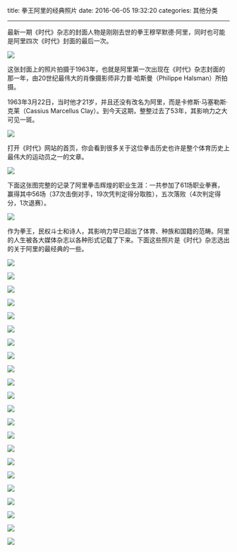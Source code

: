 title: 拳王阿里的经典照片
date: 2016-06-05 19:32:20
categories: 其他分类

---

最新一期《时代》杂志的封面人物是刚刚去世的拳王穆罕默德·阿里，同时也可能是阿里四次《时代》封面的最后一次。

<!--more-->

![](http://7xq5up.com1.z0.glb.clouddn.com/ali%2Fmuhammad-ali-time-cover.jpg)

这张封面上的照片拍摄于1963年，也就是阿里第一次出现在《时代》杂志封面的那一年，由20世纪最伟大的肖像摄影师非力普·哈斯曼（Philippe Halsman）所拍摄。

1963年3月22日，当时他才21岁，并且还没有改名为阿里，而是卡修斯·马塞勒斯·克莱（Cassius Marcellus Clay）。到今天这期，整整过去了53年，其影响力之大可见一斑。

![](http://7xq5up.com1.z0.glb.clouddn.com/ali%2F1101630322_400.jpg)

打开《时代》网站的首页，你会看到很多关于这位拳击历史也许是整个体育历史上最伟大的运动员之一的文章。

![](http://7xq5up.com1.z0.glb.clouddn.com/ali%2F2016-06-05_212029.png)

下面这张图完整的记录了阿里拳击辉煌的职业生涯：一共参加了61场职业拳赛，赢得其中56场（37次击倒对手，19次凭判定得分取胜），五次落败（4次判定得分，1次退赛）。

![](http://7xq5up.com1.z0.glb.clouddn.com/ali%2Fali-graphic-web-only.jpg)

作为拳王，民权斗士和诗人，其影响力早已超出了体育、种族和国籍的范畴。阿里的人生被各大媒体杂志以各种形式记载了下来。下面这些照片是《时代》杂志选出的关于阿里的最经典的一些。

![](http://7xq5up.com1.z0.glb.clouddn.com/ali%2Fmuhammad-ali-1.jpg)

![](http://7xq5up.com1.z0.glb.clouddn.com/ali%2Fmuhammad-ali-2.jpg)

![](http://7xq5up.com1.z0.glb.clouddn.com/ali%2Fmuhammad-ali-3.jpg)

![](http://7xq5up.com1.z0.glb.clouddn.com/ali%2Fmuhammad-ali-04.jpg)

![](http://7xq5up.com1.z0.glb.clouddn.com/ali%2Fmuhammad-ali-05.jpg)

![](http://7xq5up.com1.z0.glb.clouddn.com/ali%2Fmuhammad-ali-06.jpg)

![](http://7xq5up.com1.z0.glb.clouddn.com/ali%2Fmuhammad-ali-07.jpg)

![](http://7xq5up.com1.z0.glb.clouddn.com/ali%2Fmuhammad-ali-08.jpg)

![](http://7xq5up.com1.z0.glb.clouddn.com/ali%2Fmuhammad-ali-09.jpg)

![](http://7xq5up.com1.z0.glb.clouddn.com/ali%2Fmuhammad-ali-10.jpg)

![](http://7xq5up.com1.z0.glb.clouddn.com/ali%2Fmuhammad-ali-11.jpg)

![](http://7xq5up.com1.z0.glb.clouddn.com/ali%2Fmuhammad-ali-12.jpg)

![](http://7xq5up.com1.z0.glb.clouddn.com/ali%2Fmuhammad-ali-13.jpg)

![](http://7xq5up.com1.z0.glb.clouddn.com/ali%2Fmuhammad-ali-14.jpg)

![](http://7xq5up.com1.z0.glb.clouddn.com/ali%2Fmuhammad-ali-15.jpg)

![](http://7xq5up.com1.z0.glb.clouddn.com/ali%2Fmuhammad-ali-16.jpg)

![](http://7xq5up.com1.z0.glb.clouddn.com/ali%2Fmuhammad-ali-17.jpg)

![](http://7xq5up.com1.z0.glb.clouddn.com/ali%2Fmuhammad-ali-18.jpg)

![](http://7xq5up.com1.z0.glb.clouddn.com/ali%2Fmuhammad-ali-19.jpg)

![](http://7xq5up.com1.z0.glb.clouddn.com/ali%2Fmuhammad-ali-20.jpg)

![](http://7xq5up.com1.z0.glb.clouddn.com/ali%2Fmuhammad-ali-21.jpg)

![](http://7xq5up.com1.z0.glb.clouddn.com/ali%2Fmuhammad-ali-22.jpg)
